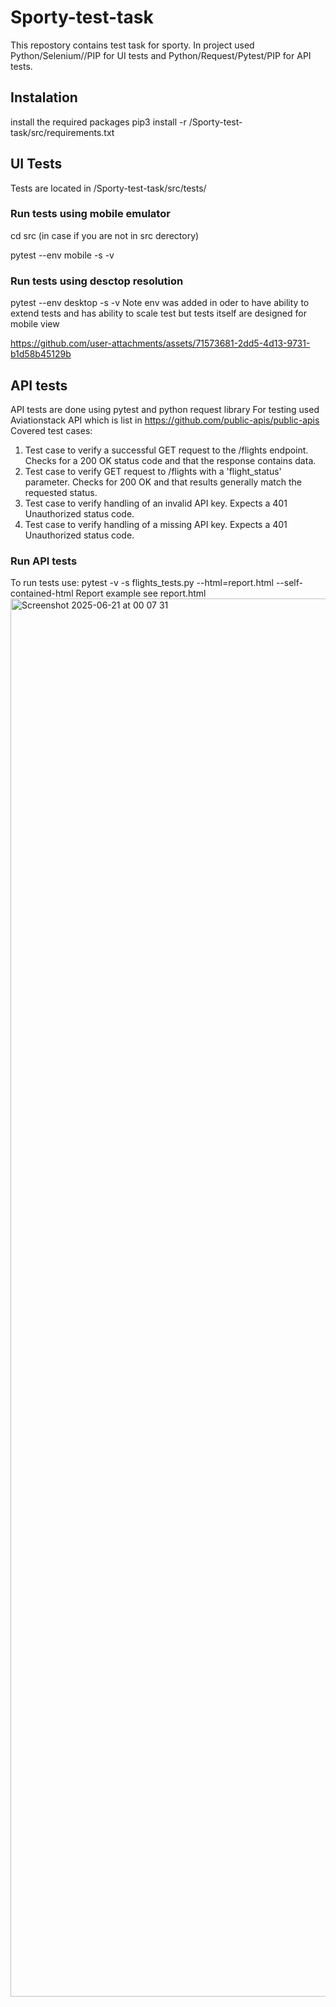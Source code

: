 # Sporty-test-task
This repostory contains test task for sporty. In project used Python/Selenium//PIP for UI tests and Python/Request/Pytest/PIP for API tests.

## Instalation
install the required packages
pip3 install -r /Sporty-test-task/src/requirements.txt

## UI Tests 
Tests are located in /Sporty-test-task/src/tests/

### Run tests using mobile emulator
cd src (in case if you are not in src derectory)

pytest --env mobile -s -v

### Run tests using desctop resolution
pytest --env desktop -s -v
Note env was added in oder to have ability to extend tests and has ability to scale test but tests itself are designed for mobile view


https://github.com/user-attachments/assets/71573681-2dd5-4d13-9731-b1d58b45129b


## API tests
API tests are done using pytest and python request library
For testing used Aviationstack API which is list in https://github.com/public-apis/public-apis
Covered test cases:
1.  Test case to verify a successful GET request to the /flights endpoint.
    Checks for a 200 OK status code and that the response contains data.
2.  Test case to verify GET request to /flights with a 'flight_status' parameter.
    Checks for 200 OK and that results generally match the requested status.
3. Test case to verify handling of an invalid API key.
    Expects a 401 Unauthorized status code.
4.  Test case to verify handling of a missing API key.
    Expects a 401 Unauthorized status code.

### Run API tests
To run tests use: pytest -v -s flights_tests.py --html=report.html --self-contained-html
Report example see report.html
<img width="2237" alt="Screenshot 2025-06-21 at 00 07 31" src="https://github.com/user-attachments/assets/d465047b-f406-4b26-b63a-041409a86f60" />
